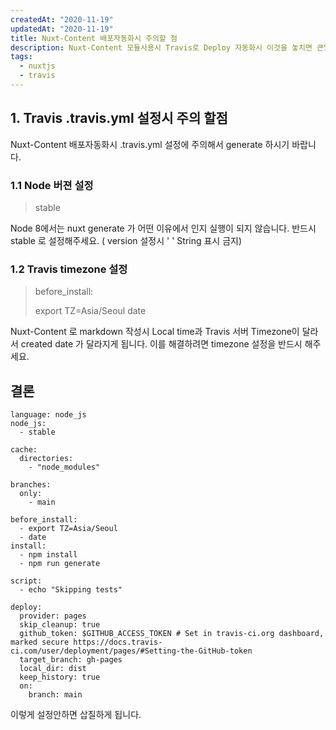```yaml
---
createdAt: "2020-11-19"
updatedAt: "2020-11-19"
title: Nuxt-Content 배포자동화시 주의할 점
description: Nuxt-Content 모듈사용시 Travis로 Deploy 자동화시 이것을 놓치면 큰일납니다.
tags:
  - nuxtjs
  - travis
---
```


## 1. Travis .travis.yml 설정시 주의 할점

Nuxt-Content 배포자동화시 .travis.yml 설정에 주의해서 generate 하시기 바랍니다.

### 1.1 Node 버젼 설정

> stable

Node 8에서는 nuxt generate 가 어떤 이유에서 인지 실행이 되지 않습니다. 반드시 stable 로 설정해주세요.
( version 설정시 ' ' String 표시 금지)

### 1.2 Travis timezone 설정

> before_install:
>
> export TZ=Asia/Seoul
> date

Nuxt-Content 로 markdown 작성시 Local time과 Travis 서버 Timezone이 달라서 created date 가 달라지게 됩니다. 이를 해결하려면 timezone 설정을 반드시 해주세요.

## 결론

```yml[.travis.yml]
language: node_js
node_js:
  - stable

cache:
  directories:
    - "node_modules"

branches:
  only:
    - main

before_install:
  - export TZ=Asia/Seoul
  - date
install:
  - npm install
  - npm run generate

script:
  - echo "Skipping tests"

deploy:
  provider: pages
  skip_cleanup: true
  github_token: $GITHUB_ACCESS_TOKEN # Set in travis-ci.org dashboard, marked secure https://docs.travis-ci.com/user/deployment/pages/#Setting-the-GitHub-token
  target_branch: gh-pages
  local_dir: dist
  keep_history: true
  on:
    branch: main
```

이렇게 설정안하면 삽질하게 됩니다.
